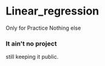 # Linear_regression 
Only for Practice Nothing else
### It ain't no project
still keeping it public.

